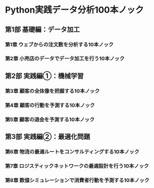 # Python実践データ分析100本ノック
## 第1部 基礎編：データ加工
### 第1章 ウェブからの注文数を分析する10本ノック
### 第2章 小売店のデータでデータ加工を行う10本ノック
## 第2部 実践編①：機械学習
### 第3章 顧客の全体像を把握する10本ノック
### 第4章 顧客の行動を予測する10本ノック
### 第5章 顧客の退会を予測する10本ノック
## 第3部 実践編②：最適化問題
### 第6章 物流の最適ルートをコンサルティングする10本ノック
### 第7章 ロジスティックネットワークの最適設計を行う10本ノック
### 第8章 数値シミュレーションで消費者行動を予測する10本ノック